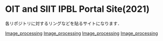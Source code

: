 # OIT and SIIT IPBL Portal Site(2021)

各リポジトリに対するリングなどを貼るサイトになります．

[Image_processing](https://github.com/oit-ipbl/image_processing)
[Image_processing](https://github.com/oit-ipbl/image_processing)
[Image_processing](https://github.com/oit-ipbl/image_processing)
[Image_processing](https://github.com/oit-ipbl/image_processing)
